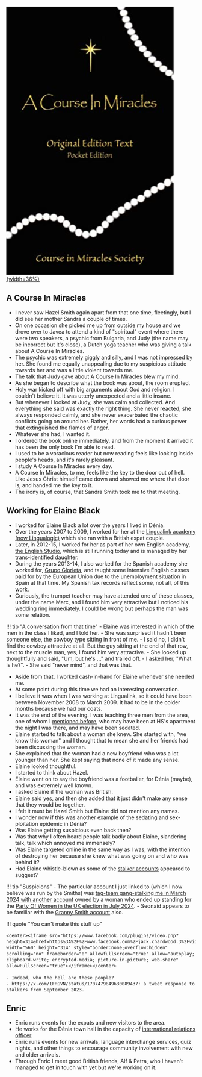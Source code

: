 [![A Course In Miracles](../../content/images/acim.png){width=36%}](https://en.wikipedia.org/wiki/A_Course_in_Miracles)

## A Course In Miracles

- I never saw Hazel Smith again apart from that one time, fleetingly, but I did see her mother Sandra a couple of times.
- On one occasion she picked me up from outside my house and we drove over to Javea to attend a kind of "spiritual" event where there were two speakers, a psychic from Bulgaria, and Judy (the name may be incorrect but it's close), a Dutch yoga teacher who was giving a talk about A Course In Miracles.
- The psychic was extremely giggly and silly, and I was not impressed by her. She found me equally unappealing due to my suspicious attitude towards her and was a little violent towards me.
- The talk that Judy gave about A Course In Miracles blew my mind.
- As she began to describe what the book was about, the room erupted.
- Holy war kicked off with big arguments about God and religion. I couldn't believe it. It was utterly unexpected and a little insane.
- But whenever I looked at Judy, she was calm and collected. And everything she said was exactly the right thing. She never reacted, she always responded calmly, and she never exacerbated the chaotic conflicts going on around her. Rather, her words had a curious power that extinguished the flames of anger.
- Whatever she had, I wanted it.
- I ordered the book online immediately, and from the moment it arrived it has been the only book I'm able to read.
- I used to be a voracious reader but now reading feels like looking inside people's heads, and it's rarely pleasant.
- I study A Course In Miracles every day.
- A Course In Miracles, to me, feels like the key to the door out of hell. Like Jesus Christ himself came down and showed me where that door is, and handed me the key to it.
- The irony is, of course, that Sandra Smith took me to that meeting.

## Working for Elaine Black

- I worked for Elaine Black a lot over the years I lived in Dénia.
- Over the years 2007 to 2009, I worked for her at the [Lingualink academy (now Lingualogic)](https://lingualogic.es/en/) which she ran with a British expat couple.
- Later, in 2012-15, I worked for her as part of her own English academy, [the English Studio](https://www.englishstudioDénia.com/), which is still running today and is managed by her trans-identified daughter.
- During the years 2013-14, I also worked for the Spanish academy she worked for, [Grupo Glorieta](https://grupoglorieta.com/), and taught some intensive English classes paid for by the European Union due to the unemployment situation in Spain at that time. My Spanish tax records reflect some, not all, of this work.
- Curiously, the trumpet teacher may have attended one of these classes, under the name Marc, and I found him very attractive but I noticed his wedding ring immediately. I could be wrong but perhaps the man was some relation.

!!! tip "A conversation from that time"
    - Elaine was interested in which of the men in the class I liked, and I told her. 
    - She was surprised it hadn't been someone else, the cowboy type sitting in front of me.
    - I said no, I didn't find the cowboy attractive at all. But the guy sitting at the end of that row, next to the muscle man, yes, I found him very attractive.
    - She looked up thoughtfully and said, "Um, but he's ..." and trailed off. 
    - I asked her, "What is he?". 
    - She said "never mind", and that was that.

- Aside from that, I worked cash-in-hand for Elaine whenever she needed me.
- At some point during this time we had an interesting conversation.
- I believe it was when I was working at Lingualink, so it could have been between November 2008 to March 2009. It had to be in the colder months because we had our coats.
- It was the end of the evening. I was teaching three men from the area, one of whom I [mentioned before](2007.md#hazel-smith), who may have been at HS's apartment the night I was there, and may have been sedated.
- Elaine started to talk about a woman she knew. She started with, "we know this woman" and I thought that to mean she and her friends had been discussing the woman.
- She explained that the woman had a new boyfriend who was a lot younger than her. She kept saying that none of it made any sense.
- Elaine looked thoughtful.
- I started to think about Hazel.
- Elaine went on to say the boyfriend was a footballer, for Dénia (maybe), and was extremely well known.
- I asked Elaine if the woman was British.
- Elaine said yes, and then she added that it just didn't make any sense that they would be together.
- I felt it must be Hazel Smith but Elaine did not mention any names.
- I wonder now if this was another example of the sedating and sex-ploitation epidemic in Dénia?
- Was Elaine getting suspicious even back then?
- Was that why I often heard people talk badly about Elaine, slandering talk, talk which annoyed me immensely?
- Was Elaine targeted online in the same way as I was, with the intention of destroying her because she knew what was going on and who was behind it?
- Had Elaine whistle-blown as some of the [stalker accounts](../2024/march.md#elaine-threats) appeared to suggest?

!!! tip "Suspicions"
    - The particular account I just linked to (which I now believe was run by the Smiths) was [tag-team gang-stalking me in March 2024 with another account](../2025/january.md#seonaid-dawn-and-granny-smith) owned by a woman who ended up standing for the [Party Of Women in the UK election in July 2024](https://electionresults.parliament.uk/general-elections/6/political-parties/264/elections). 
    - Seonaid appears to be familiar with the [Granny Smith account](../2025/january.md#seonaid-dawn-and-granny-smith) also.

!!! quote "You can't make this stuff up"

    <center><iframe src="https://www.facebook.com/plugins/video.php?height=314&href=https%3A%2F%2Fwww.facebook.com%2Fjack.chardwood.3%2Fvideos%2F1686361321869766%2F&show_text=false&width=560&t=0" width="560" height="314" style="border:none;overflow:hidden" scrolling="no" frameborder="0" allowfullscreen="true" allow="autoplay; clipboard-write; encrypted-media; picture-in-picture; web-share" allowFullScreen="true"></iframe></center>

    - Indeed, who the hell are these people?
    - https://x.com/1FRGVN/status/1707479849630089437: a tweet response to stalkers from September 2023.

## Enric

- Enric runs events for the expats and new visitors to the area.
- He works for the Dénia town hall in the capacity of [international relations officer](https://www.Dénia.es/es/denia/directori/directori.aspx?id=297).
- Enric runs events for new arrivals, language interchange services, quiz nights, and other things to encourage community involvement with new and older arrivals.
- Through Enric I meet good British friends, Alf & Petra, who I haven't managed to get in touch with yet but we're working on it.
